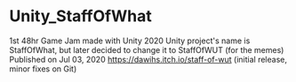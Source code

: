 # Unity_StaffOfWhat
 1st 48hr Game Jam made with Unity 2020  Unity project's name is StaffOfWhat, but later decided to change it to StaffOfWUT (for the memes)  Published on Jul 03, 2020  https://dawihs.itch.io/staff-of-wut (initial release, minor fixes on Git)
